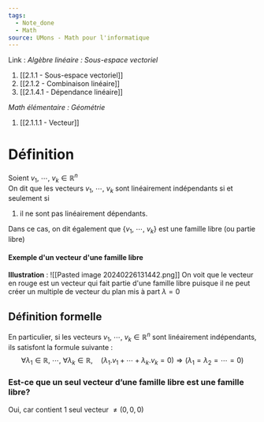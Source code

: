 ```yaml
---
tags:
  - Note_done
  - Math
source: UMons - Math pour l'informatique
---
```


Link :
_Algèbre linéaire : Sous-espace vectoriel_
1. [[2.1.1 - Sous-espace vectoriel]]
1. [[2.1.2 - Combinaison linéaire]]
2. [[2.1.4.1 - Dépendance linéaire]]

_Math élémentaire : Géométrie_
1. [[2.1.1.1 - Vecteur]]

# Définition
Soient $v_1,\ \cdots ,\ v_k ∈ \mathbb{R}^n$  
On dit que les vecteurs $v_1,\ \cdots ,\ v_k$ sont linéairement indépendants si et seulement si 
1. il ne sont pas linéairement dépendants. 

Dans ce cas, on dit également que $\{v_1,\ \cdots ,\ v_k\}$ est une famille libre (ou partie libre)
#### Exemple d'un vecteur d'une famille libre
**Illustration** : ![[Pasted image 20240226131442.png]]
On voit que le vecteur en rouge est un vecteur qui fait partie d'une famille libre puisque il ne peut créer un multiple de vecteur du plan mis à part $\lambda = 0$ 

## Définition formelle 
En particulier, si les vecteurs $v_1,\ \cdots ,\ v_k ∈ \mathbb{R}^n$ sont linéairement indépendants, ils satisfont la formule suivante : $$\forall \lambda_1\in \mathbb{R},\ \cdots ,\ \forall \lambda_k \in \mathbb{R},\quad (\lambda_1 . v_1 + \cdots + \lambda_k . v_k  = 0) \Rightarrow (\lambda_1  = \lambda_2 = \cdots = 0)$$
### Est-ce que un seul vecteur d’une famille libre est une famille libre?
Oui, car contient 1 seul vecteur $\neq (0,0,0)$ 
